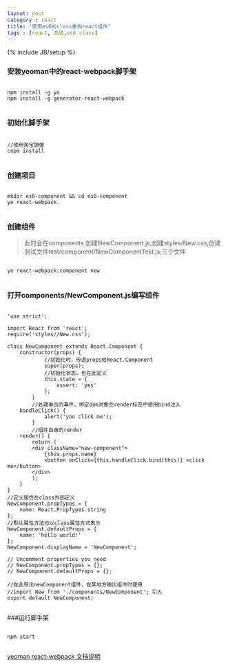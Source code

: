 ```yaml
---
layout: post
category : react
title: "使用es6的class重构react组件"
tags : [react, 总结,es6 class]
---
```

{% include JB/setup %}

### 安装yeoman中的react-webpack脚手架

<pre><code>
npm install -g yo
npm install -g generator-react-webpack

</code></pre>

### 初始化脚手架

<pre><code>
//使用淘宝镜像
cnpm install

</code></pre>


### 创建项目

<pre><code>
mkdir es6-component && cd es6-component
yo react-webpack

</code></pre>

### 创建组件
>此时会在components 创建NewComponent.js;创建styles/New.css;创建测试文件test/component/NewComponentTest.js;三个文件
<pre><code>
yo react-webpack:component new

</code></pre>


### 打开components/NewComponent.js编写组件

<pre><code>
'use strict';

import React from 'react';
require('styles//New.css');

class NewComponent extends React.Component {
	constructor(props) {
			//初始化时，传递props给React.Component
			super(props);
			//初始化状态，也在此定义
			this.state = {
				assert: 'yes'
			};
		}
		//处理单击的事件，绑定dom对象在render标签中使用bind注入
	handleClick() {
			alert('you click me');
		}
		//组件自身的render
	render() {
		return (
		&lt;div className=&quot;new-component&quot;&gt;
		    {this.props.name}
		    &lt;button onClick={this.handleClick.bind(this)} &gt;click me&lt;/button&gt;
		&lt;/div&gt;
		);
	}
}
//定义属性在class外部定义
NewComponent.propTypes = {
	name: React.PropTypes.string
};
//默认属性方法也以class属性方式表示
NewComponent.defaultProps = {
	name: 'hello world!'
};
NewComponent.displayName = 'NewComponent';

// Uncomment properties you need
// NewComponent.propTypes = {};
// NewComponent.defaultProps = {};

//在此导出newComponent组件，在某地方输出组件时使用
//import New from './components/NewComponent'; 引入
export default NewComponent;

</code></pre>

###运行脚手架
<pre><code>
npm start

</code></pre>


[yeoman react-webpack 文档说明](https://github.com/react-webpack-generators/generator-react-webpack#readme )